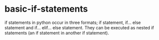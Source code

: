# basic-if-statements
if statements in python occur in three formats; 
   if statement, if... else statement and if... elif... else statement. 
They can be executed as nested if statements (an if statement in another if statement). 
